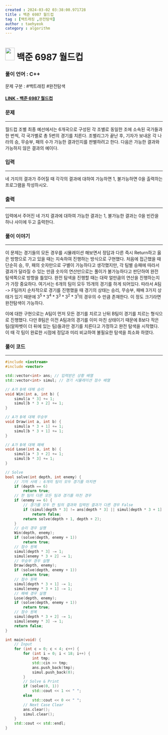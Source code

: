 ```yaml
---
created : 2024-03-02 03:38:00.971728
title : 백준 6987 월드컵
tag : [백트래킹 ,완전탐색]
author : taehyeok
category : algorithm
---
```

# <img src="https://d2gd6pc034wcta.cloudfront.net/tier/12.svg" width="30" height="40"> 백준 6987 월드컵

### 풀이 언어 : C++

문제 구분 : #백트래킹 #완전탐색
#### [LINK - 백준 6987 월드컵](https://www.acmicpc.net/problem/6987)

### 문제

<hr>


월드컵 조별 최종 예선에서는 6개국으로 구성된 각 조별로 동일한 조에 소속된 국가들과 한 번씩, 각 국가별로 총 5번의 경기를 치른다. 조별리그가 끝난 후, 기자가 보내온 각 나라의 승, 무승부, 패의 수가 가능한 결과인지를 판별하려고 한다. 다음은 가능한 결과와 가능하지 않은 결과의 예이다.

### 입력

<hr>


네 가지의 결과가 주어질 때 각각의 결과에 대하여 가능하면 1, 불가능하면 0을 출력하는 프로그램을 작성하시오.

### 출력

<hr>


입력에서 주어진 네 가지 결과에 대하여 가능한 결과는 1, 불가능한 결과는 0을 빈칸을 하나 사이에 두고 출력한다.

### 풀이 이야기

<hr>


이 문제는 경기들의 모든 경우를 시뮬레이션 해보면서 정답과 다른 즉시 Return하고 옳은 방향으로 가고 있을 때는 지속하여 진행하는 방식으로 구현했다. 처음에 접근했을 때 단순히 승, 무, 패의 숫자만으로 구별이 가능하다고 생각했지만, 각 팀별 승패에 따라서 결과가 달라질 수 있는 만큼 숫자의 연산만으로는 풀이가 불가능하다고 판단하여 완전 탐색쪽으로 방향을 틀었다. 완전 탐색을 진행할 때는 대략 얼만큼의 연산을 진행하는지가 가장 중요하다. 여기서는 6개의 팀이 모두 15개의 경기를 하게 되어있다. 따라서 A팀 -> F팀까지 순차적으로 경기를 진행했을 때 경기의 상태는 승리, 무승부, 패배 3가지 상태가 있기 때문에 $3^5 * 3^4 * 3^3 * 3^2 * 3^1$의 경우의 수 만큼 존재한다. 이 정도 크기라면 완전탐색이 가능하다.

이에 대한 구현으로는 A팀이 먼저 모든 경기를 치르고 난뒤 B팀이 경기를 치르는 형식으로 진행했다. 다만 B팀은 이전 A팀과의 경기를 이미 마친 상태이기 때문에 B보다 작은 팀(알파벳이 더 뒤에 있는 팀)들과만 경기를 치른다고 가정하고 완전 탐색을 시작했다. 이 때 각 팀이 완료한 시점에 정답과 미리 비교하여 불필요한 탐색을 최소화 하였다.

### 풀이 코드

<hr>


``` c++
#include <iostream>
#include <vector>

std::vector<int> ans; // 입력받은 상황 배열
std::vector<int> simul; // 경기 시뮬레이션 점수 배열

// A가 B에 대해 승리
void Win(int a, int b) {
    simul[a * 3] += 1;
    simul[b * 3 + 2] += 1;
}

// A가 B에 대해 무승부
void Draw(int a, int b) {
    simul[a * 3 + 1] += 1;
    simul[b * 3 + 1] += 1;
}

// A가 B에 대해 패배
void Lose(int a, int b) {
    simul[a * 3 + 2] += 1;
    simul[b * 3] += 1;
}

// Solve
bool solve(int depth, int enemy) {
    // 기저 사례 : 6개의 팀이 모두 경기를 마치면
    if (depth == 6)
        return true;
    // 한 팀이 다른 모든 팀과 경기를 마친 경우
    if (enemy == 6) {
        // 경기를 모두 한 팀의 결과와 입력된 결과가 다른 경우 False
        if (simul[depth * 3] != ans[depth * 3] || simul[depth * 3 + 1] != ans[depth * 3 + 1] || simul[depth * 3 + 2] != ans[depth * 3 + 2])
            return false;
        return solve(depth + 1, depth + 2);
    }
    // 승리 경우 실행
    Win(depth, enemy);
    if (solve(depth, enemy + 1))
        return true;
    // 점수 원복
    simul[depth * 3] -= 1;
    simul[enemy * 3 + 2] -= 1;
    // 무승부 경우 실행
    Draw(depth, enemy);
    if (solve(depth, enemy + 1))
        return true;
    // 점수 원복
    simul[depth * 3 + 1] -= 1;
    simul[enemy * 3 + 1] -= 1;
    // 패배 경우 실행
    Lose(depth, enemy);
    if (solve(depth, enemy + 1))
        return true;
    // 점수 원복
    simul[depth * 3 + 2] -= 1;
    simul[enemy * 3] -= 1;
    return false;
}

int main(void) {
    // Input
    for (int c = 0; c < 4; c++) {
        for (int i = 0; i < 18; i++) {
            int tmp;
            std::cin >> tmp;
            ans.push_back(tmp);
            simul.push_back(0);
        }
        // Solve & Print
        if (solve(0, 1))
            std::cout << 1 << " ";
        else
            std::cout << 0 << " ";
        // Next Case Clear
        ans.clear();
        simul.clear();
    }
    std::cout << std::endl;
}
```
